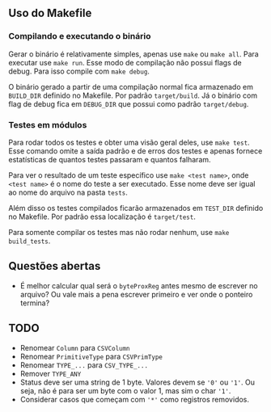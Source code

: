 
## Uso do Makefile

### Compilando e executando o binário

Gerar o binário é relativamente simples, apenas use `make` ou `make all`. Para
executar use `make run`. Esse modo de compilação não possui flags de debug. Para
isso compile com `make debug`.

O binário gerado a partir de uma compilação normal fica armazenado em
`BUILD_DIR` definido no Makefile. Por padrão `target/build`. Já o binário com
flag de debug fica em `DEBUG_DIR` que possui como padrão `target/debug`.

### Testes em módulos

Para rodar todos os testes e obter uma visão geral deles, use `make test`. Esse
comando omite a saída padrão e de erros dos testes e apenas fornece estatísticas
de quantos testes passaram e quantos falharam.

Para ver o resultado de um teste específico use `make <test name>`, onde `<test
name>` é o nome do teste a ser executado. Esse nome deve ser igual ao nome do
arquivo na pasta `tests`.

Além disso os testes compilados ficarão armazenados em `TEST_DIR` definido no
Makefile. Por padrão essa localização é `target/test`.

Para somente compilar os testes mas não rodar nenhum, use `make build_tests`.

## Questões abertas
- É melhor calcular qual será o `byteProxReg` antes mesmo de escrever no
    arquivo? Ou vale mais a pena escrever primeiro e ver onde o ponteiro
    termina?

## TODO
- Renomear `Column` para `CSVColumn`
- Renomear `PrimitiveType` para `CSVPrimType`
- Renomear `TYPE_...` para `CSV_TYPE_...`
- Remover `TYPE_ANY`
- Status deve ser uma string de 1 byte. Valores devem se `'0'` ou `'1'`. Ou
    seja, não é para ser um byte com o valor 1, mas sim o char `'1'`.
- Considerar casos que começam com `'*'` como registros removidos.
